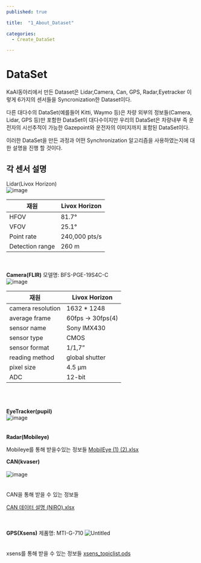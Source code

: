 ```yaml
---
published: true

title:  "1_About_Dataset"

categories: 
  - Create_DataSet

---
```



# DataSet
KaAI동아리에서 만든 Dataset은 Lidar,Camera, Can, GPS, Radar,Eyetracker 이렇게 6가지의 센서들을 Syncronization한 Dataset이다. 

다른 대다수의 DataSet(예를들어 Kitti, Waymo 등)은 차량 외부의 정보들(Camera, Lidar, GPS 등)만 포함한 DataSet이 대다수이지만 우리의 DataSet은 차량내부 즉 운전자의 시선추적이 가능한 Gazepoint와 운전자의 이미지까지 포함된 DataSet이다.

이러한 DataSet을 만든 과정과 어떤 Synchronization 알고리즘을 사용하였는지에 대한 설명을 진행 할 것이다.

##  각 센서 설명

Lidar(Livox Horizon)
<br>
![image](https://github.com/johook/Data-Synchronization/assets/116954375/2ac008b7-39c9-4aa0-9be4-b23a483ef69c)
<br>

|재원|Livox Horizon| 
|---|---|
|HFOV|81.7°|
|VFOV|25.1°|
|Point rate|240,000 pts/s|
|Detection range|260 m|

<br><br>
**Camera(FLIR)**
모델명: BFS-PGE-19S4C-C
<br>
![image](https://github.com/johook/Data-Synchronization/assets/116954375/79fb60e0-1285-4144-a23b-4fc43e4cc231)
<br>

|재원|Livox Horizon| 
|---|---|
|camera resolution|1632 * 1248|
|average frame|60fps → 30fps(4)|
|sensor name|Sony IMX430|
|sensor type|CMOS|
|sensor format|1/1,7”|
|reading method|global shutter|
|pixel size|4.5 µm|
|ADC|12-bit|

<br><br><br>
**EyeTracker(pupil)**
<br>
![image](https://github.com/johook/Data-Synchronization/assets/116954375/ac8b4970-c372-40b5-a219-882528005816)
<br><br><br>
**Radar(Mobileye)**

Mobileye를 통해 받을수있는 정보들
[MobilEye (1) (2).xlsx](https://github.com/johook/Data-Synchronization/files/11584032/MobilEye.1.2.xlsx)

**CAN(kvaser)**
<br><br>
![image](https://github.com/johook/Data-Synchronization/assets/116954375/bf8e2de7-3b63-4bbc-beba-2c28b5e67115)
<br><br><br>CAN을 통해 받을 수 있는 정보들 

[CAN 데이터 설명 (NIRO).xlsx](https://github.com/johook/Data-Synchronization/files/11584038/CAN.NIRO.xlsx)
<br><br><br>

**GPS(Xsens)**
제품명: MTI-G-710
![Untitled](https://github.com/johook/Data-Synchronization/assets/116954375/130d0fa4-7316-447c-a8a7-827f37573ad8)
<br><br><br>xsens를 통해 받을 수 있는 정보들 
[xsens_topiclist.ods](https://github.com/johook/Data-Synchronization/files/11584042/xsens_topiclist.ods)


